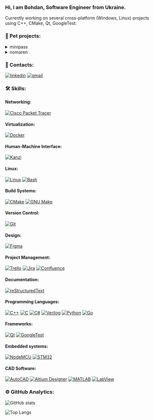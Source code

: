 <h3>Hi, I am Bohdan, Software Engineer from Ukraine.</h3>
<p>
  Currently working on several cross-platform (Windows, Linux) projects using C++, CMake, Qt, GoogleTest:
</p>

<h3>💼 Pet projects:</h3>
<details>
<summary>minipass</summary>
<p><b>Description</b>: A minimalistic password generator featuring customizable settings.</p>
<p><b>Stack</b>: C++, Qt6, CMake, GoogleTest</p>
<p><a href="https://github.com/callmebohdan/minipass">minipass</a></p>
</details>

<details>
<summary>nomaren</summary>
<p><b>Description</b>: A cross-platform media player capable of handling music, pictures, videos, and text.</p>
<p><b>Stack</b>: C++, Qt6, CMake</p>
<p><a href="https://github.com/callmebohdan/nomaren">nomaren</a></p>
</details>

<h3>🔗 Contacts:</h3>
<a href="https://linkedin.com/in/bohdan-ponomarenko"><img src="https://img.shields.io/badge/linkedin-blue.svg?style=for-the-badge&logo=linkedin&logoColor=white" alt="linkedin"/></a>
<a href="mailto:bohdan.ponomarenko.work@gmail.com"><img src="https://img.shields.io/badge/gmail-red.svg?style=for-the-badge&logo=gmail&logoColor=white" alt="gmail"/></a>

<h3>🛠 Skills:</h3>
<h4>Networking:</h4>
<a href="https://www.netacad.com/courses/packet-tracer"><img src="https://img.shields.io/badge/cisco-blue.svg?style=for-the-badge&logo=cisco&logoColor=green" alt="Cisco Packet Tracer"/></a>

<h4>Virtualization:</h4>
<a href="https://www.docker.com"><img src="https://img.shields.io/badge/docker-white.svg?style=for-the-badge&logo=docker&logoColor=blue" alt="Docker"/></a>

<h4>Human-Machine Interface:</h4>
<a href="https://rightware.com/product/kanzi-studio"><img src="https://img.shields.io/badge/Kanzi-blue.svg?style=for-the-badge&logo=Kanzi&logoColor=green" alt="Kanzi"/></a>

<h4>Linux:</h4>
<a href="https://www.linux.org"><img src="https://img.shields.io/badge/linux-blue.svg?style=for-the-badge&logo=linux&logoColor=green" alt="Linux"/></a>
<a href="https://www.gnu.org/software/bash"><img src="https://img.shields.io/badge/bash-blue.svg?style=for-the-badge&logo=gnubash&logoColor=grey" alt="Bash"/></a>

<h4>Build Systems:</h4>
<a href="https://cmake.org"><img src="https://img.shields.io/badge/cmake-blue.svg?style=for-the-badge&logo=cmake&logoColor=red" alt="CMake"/></a>
<a href="https://www.gnu.org/software/make/manual/html_node/index.html"><img src="https://img.shields.io/badge/make-blue.svg?style=for-the-badge&logo=make&logoColor=green" alt="GNU Make"/></a>

<h4>Version Control:</h4>
<a href="https://git-scm.com/docs"><img src="https://img.shields.io/badge/git-blue.svg?style=for-the-badge&logo=git&logoColor=red" alt="Git"/></a>

<h4>Design:</h4>
<a href="https://www.figma.com/"><img src="https://img.shields.io/badge/figma-blue.svg?style=for-the-badge&logo=figma&logoColor=orange" alt="Figma"/></a>

<h4>Project Management:</h4>
<a href="https://trello.com"><img src="https://img.shields.io/badge/trello-white.svg?style=for-the-badge&logo=trello&logoColor=blue" alt="Trello"/></a>
<a href="https://www.atlassian.com/software/jira"><img src="https://img.shields.io/badge/jira-white.svg?style=for-the-badge&logo=jira&logoColor=blue" alt="Jira"/></a>
<a href="https://www.atlassian.com/software/confluence"><img src="https://img.shields.io/badge/confluence-white.svg?style=for-the-badge&logo=confluence&logoColor=blue" alt="Confluence"/></a>

<h4>Documentation:</h4>
<a href="https://docutils.sourceforge.io/rst.html"> <img src="https://img.shields.io/badge/reStructuredText-blue.svg?style=for-the-badge&logo=reStructuredText&logoColor=green" alt="reStructuredText"/></a>

<h4>Programming Languages:</h4>
<a href="https://en.cppreference.com/w/cpp"><img src="https://img.shields.io/badge/cplusplus-blue.svg?style=for-the-badge&logo=cplusplus&logoColor=white" alt="C++"/></a>
<a href="https://en.cppreference.com/w/c"><img src="https://img.shields.io/badge/C-blue.svg?style=for-the-badge&logo=c&logoColor=white" alt="C"/></a>
<a href="https://dotnet.microsoft.com/en-us/languages/csharp"><img src="https://img.shields.io/badge/dotnet-blue.svg?style=for-the-badge&logo=dotnet&logoColor=purple" alt="C#"/></a>
<a href="https://standards.ieee.org/ieee/1364/3641"><img src="https://img.shields.io/badge/verilog-blue.svg?style=for-the-badge&logo=verilog&logoColor=green" alt="Verilog"/></a>
<a href="https://www.python.org"><img src="https://img.shields.io/badge/python-blue.svg?style=for-the-badge&logo=python&logoColor=yellow" alt="Python"/></a>
<a href="https://go.dev"><img src="https://img.shields.io/badge/golang-blue.svg?style=for-the-badge&logo=golang&logoColor=green" alt="Go"/></a>

<h4>Frameworks:</h4>
<a href="https://www.qt.io"><img src="https://img.shields.io/badge/qt-blue.svg?style=for-the-badge&logo=qt&logoColor=green" alt="Qt"/></a>
<a href="https://github.com/google/googletest"><img src="https://img.shields.io/badge/googletest-blue.svg?style=for-the-badge&logo=google&logoColor=white" alt="GoogleTest"/></a>

<h4>Embedded systems:</h4>
<a href="https://www.nodemcu.com/index_en.html"><img src="https://img.shields.io/badge/NodeMCU-blue.svg?style=for-the-badge&logo=NodeMCU&logoColor=green" alt="NodeMCU"/></a>
<a href="https://www.st.com/en/microcontrollers-microprocessors/stm32-32-bit-arm-cortex-mcus.html"><img src="https://img.shields.io/badge/stm32-blue.svg?style=for-the-badge&logo=stmicroelectronics&logoColor=white" alt="STM32"/></a>

<h4>CAD Software:</h4>
<a href="https://www.autodesk.com/products/autocad/overview"><img src="https://img.shields.io/badge/autocad-blue.svg?style=for-the-badge&logo=autocad&logoColor=green" alt="AutoCAD"/></a>
<a href="https://www.altium.com/altium-designer"><img src="https://img.shields.io/badge/altiumdesigner-blue.svg?style=for-the-badge&logo=altiumdesigner&logoColor=gold" alt="Altium Designer"/></a>
<a href="https://www.mathworks.com"><img src="https://img.shields.io/badge/matlab-blue.svg?style=for-the-badge&logo=matlab&logoColor=green" alt="MATLAB"/></a>
<a href="https://www.ni.com/en/shop/labview.html"><img src="https://img.shields.io/badge/labview-blue.svg?style=for-the-badge&logo=labview&logoColor=green" alt="LabView"/></a>

<h3>⚙️ GitHub Analytics:</h3>

![GitHub stats](https://github-readme-stats.vercel.app/api?username=callmebohdan&show_icons=true&theme=algolia&include_all_commits=true&count_private=true&&hide=issues,contribs,stars)

![Top Langs](https://github-readme-stats.vercel.app/api/top-langs/?username=callmebohdan&layout=compact&langs_count=8&theme=algolia)